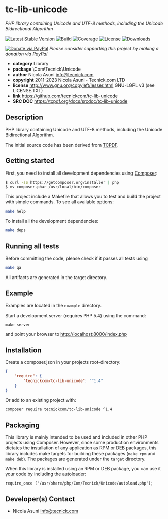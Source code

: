 # tc-lib-unicode
*PHP library containing Unicode and UTF-8 methods, including the Unicode Bidirectional Algorithm*

[![Latest Stable Version](https://poser.pugx.org/tecnickcom/tc-lib-unicode/version)](https://packagist.org/packages/tecnickcom/tc-lib-unicode)
![Build](https://github.com/tecnickcom/tc-lib-unicode/actions/workflows/check.yml/badge.svg)
[![Coverage](https://codecov.io/gh/tecnickcom/tc-lib-unicode/graph/badge.svg?token=XLM0QWY9BE)](https://codecov.io/gh/tecnickcom/tc-lib-unicode)
[![License](https://poser.pugx.org/tecnickcom/tc-lib-unicode/license)](https://packagist.org/packages/tecnickcom/tc-lib-unicode)
[![Downloads](https://poser.pugx.org/tecnickcom/tc-lib-unicode/downloads)](https://packagist.org/packages/tecnickcom/tc-lib-unicode)

[![Donate via PayPal](https://img.shields.io/badge/donate-paypal-87ceeb.svg)](https://www.paypal.com/cgi-bin/webscr?cmd=_donations&currency_code=GBP&business=paypal@tecnick.com&item_name=donation%20for%20tc-lib-unicode%20project)
*Please consider supporting this project by making a donation via [PayPal](https://www.paypal.com/cgi-bin/webscr?cmd=_donations&currency_code=GBP&business=paypal@tecnick.com&item_name=donation%20for%20tc-lib-unicode%20project)*

* **category**    Library
* **package**     \Com\Tecnick\Unicode
* **author**      Nicola Asuni <info@tecnick.com>
* **copyright**   2011-2023 Nicola Asuni - Tecnick.com LTD
* **license**     http://www.gnu.org/copyleft/lesser.html GNU-LGPL v3 (see LICENSE.TXT)
* **link**        https://github.com/tecnickcom/tc-lib-unicode
* **SRC DOC**     https://tcpdf.org/docs/srcdoc/tc-lib-unicode

## Description

PHP library containing Unicode and UTF-8 methods, including the Unicode Bidirectional Algorithm.

The initial source code has been derived from [TCPDF](<http://www.tcpdf.org>).


## Getting started

First, you need to install all development dependencies using [Composer](https://getcomposer.org/):

```bash
$ curl -sS https://getcomposer.org/installer | php
$ mv composer.phar /usr/local/bin/composer
```

This project include a Makefile that allows you to test and build the project with simple commands.
To see all available options:

```bash
make help
```

To install all the development dependencies:

```bash
make deps
```

## Running all tests

Before committing the code, please check if it passes all tests using

```bash
make qa
```

All artifacts are generated in the target directory.


## Example

Examples are located in the `example` directory.

Start a development server (requires PHP 5.4) using the command:

```
make server
```

and point your browser to <http://localhost:8000/index.php>


## Installation

Create a composer.json in your projects root-directory:

```json
{
    "require": {
        "tecnickcom/tc-lib-unicode": "^1.4"
    }
}
```

Or add to an existing project with: 

```bash
composer require tecnickcom/tc-lib-unicode ^1.4
```


## Packaging

This library is mainly intended to be used and included in other PHP projects using Composer.
However, since some production environments dictates the installation of any application as RPM or DEB packages,
this library includes make targets for building these packages (`make rpm` and `make deb`).
The packages are generated under the `target` directory.

When this library is installed using an RPM or DEB package, you can use it your code by including the autoloader:
```
require_once ('/usr/share/php/Com/Tecnick/Unicode/autoload.php');
```



## Developer(s) Contact

* Nicola Asuni <info@tecnick.com>

